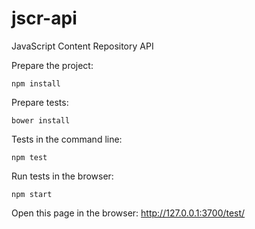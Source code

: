 jscr-api
========

JavaScript Content Repository API

Prepare the project:
```
npm install
```

Prepare tests:
```
bower install
```

Tests in the command line:
```
npm test
```

Run tests in the browser:
```
npm start
```
Open this page in the browser:
http://127.0.0.1:3700/test/
